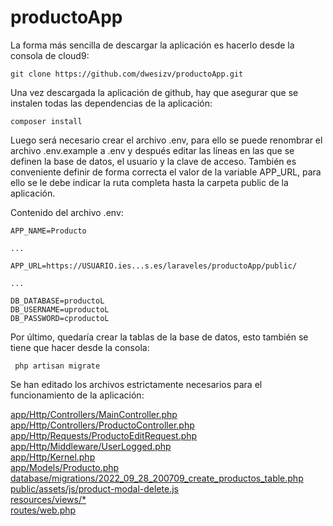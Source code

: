 # productoApp

La forma más sencilla de descargar la aplicación es hacerlo desde la consola de cloud9:

    git clone https://github.com/dwesizv/productoApp.git

Una vez descargada la aplicación de github, hay que asegurar que se instalen todas las dependencias de la aplicación:

    composer install
 
Luego será necesario crear el archivo .env, para ello se puede renombrar el archivo .env.example a .env y después editar las líneas en las
que se definen la base de datos, el usuario y la clave de acceso. También es conveniente definir de forma correcta el valor de la variable
APP_URL, para ello se le debe indicar la ruta completa hasta la carpeta public de la aplicación.

Contenido del archivo .env:

    APP_NAME=Producto
    
    ...
    
    APP_URL=https://USUARIO.ies...s.es/laraveles/productoApp/public/
    
    ...
    
    DB_DATABASE=productoL
    DB_USERNAME=uproductoL
    DB_PASSWORD=cproductoL

Por último, quedaría crear la tablas de la base de datos, esto también se tiene que hacer desde la consola:
 
     php artisan migrate

Se han editado los archivos estrictamente necesarios para el funcionamiento de la aplicación:

[app/Http/Controllers/MainController.php](https://github.com/dwesizv/productoApp/blob/main/app/Http/Controllers/MainController.php)  
[app/Http/Controllers/ProductoController.php](https://github.com/dwesizv/productoApp/blob/main/app/Http/Controllers/ProductoController.php)  
[app/Http/Requests/ProductoEditRequest.php](https://github.com/dwesizv/productoApp/blob/main/app/Http/Requests/ProductoEditRequest.php)  
[app/Http/Middleware/UserLogged.php](https://github.com/dwesizv/productoApp/blob/main/app/Http/Middleware/UserLogged.php)  
[app/Http/Kernel.php](https://github.com/dwesizv/productoApp/blob/main/app/Http/Kernel.php)  
[app/Models/Producto.php](https://github.com/dwesizv/productoApp/blob/main/app/Models/Producto.php)  
[database/migrations/2022_09_28_200709_create_productos_table.php](https://github.com/dwesizv/productoApp/blob/main/database/migrations/2022_09_28_200709_create_productos_table.php)  
[public/assets/js/product-modal-delete.js](https://github.com/dwesizv/productoApp/blob/main/public/assets/js/product-modal-delete.js)  
[resources/views/*](https://github.com/dwesizv/productoApp/tree/main/resources/views)  
[routes/web.php](https://github.com/dwesizv/productoApp/blob/main/routes/web.php)  

 
 
